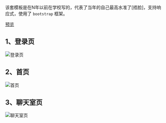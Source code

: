 
该套模板是在N年以前在学校写的，代表了当年的自己最高水准了[捂脸]，支持响应式，使用了 `bootstrap` 框架。

[预览](https://zfowed.github.io/charooms-html/login.html)

## 1、登录页

![登录页](https://github.com/zfowed/charooms-html/raw/master/screenshots/login.jpg)

## 2、首页

![首页](https://github.com/zfowed/charooms-html/raw/master/screenshots/index.jpg)

## 3、聊天室页

![聊天室页](https://github.com/zfowed/charooms-html/raw/master/screenshots/room.jpg)

